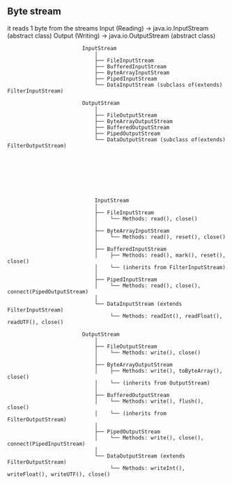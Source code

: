 ## Byte stream    
it reads 1 byte from the streams
Input (Reading) → java.io.InputStream (abstract class)
Output (Writing) → java.io.OutputStream (abstract class)

                     
                            InputStream
                                │
                                ├── FileInputStream
                                ├── BufferedInputStream
                                ├── ByteArrayInputStream
                                ├── PipedInputStream
                                └── DataInputStream (subclass of(extends) FilterInputStream)
                               
                            OutputStream
                                │
                                ├── FileOutputStream
                                ├── ByteArrayOutputStream
                                ├── BufferedOutputStream
                                ├── PipedOutputStream
                                └── DataOutputStream (subclass of(extends) FilterOutputStream)








                                InputStream
                                │
                                ├── FileInputStream
                                │    └── Methods: read(), close()
                                │
                                ├── ByteArrayInputStream
                                │    └── Methods: read(), reset(), close()
                                │
                                ├── BufferedInputStream
                                │    ├── Methods: read(), mark(), reset(), close()
                                │    └── (inherits from FilterInputStream)
                                │
                                ├── PipedInputStream
                                │    └── Methods: read(), close(), connect(PipedOutputStream)
                                │
                                └── DataInputStream (extends FilterInputStream)
                                     └── Methods: readInt(), readFloat(), readUTF(), close()

                            OutputStream
                                │
                                ├── FileOutputStream
                                │    └── Methods: write(), close()
                                │
                                ├── ByteArrayOutputStream
                                │    ├── Methods: write(), toByteArray(), close()
                                │    └── (inherits from OutputStream)
                                │
                                ├── BufferedOutputStream
                                │    └── Methods: write(), flush(), close()
                                │    └── (inherits from FilterOutputStream)
                                │
                                ├── PipedOutputStream
                                │    └── Methods: write(), close(), connect(PipedInputStream)
                                │
                                └── DataOutputStream (extends FilterOutputStream)
                                     └── Methods: writeInt(), writeFloat(), writeUTF(), close()

